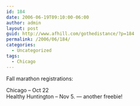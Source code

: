 ```yaml
---
id: 184
date: 2006-06-19T09:10:00-06:00
author: admin
layout: post
guid: http://www.afhill.com/gothedistance/?p=184
permalink: /2006/06/184/
categories:
  - Uncategorized
tags:
  - Chicago
---
```

Fall marathon registrations:

Chicago &#8211; Oct 22  
Healthy Huntington &#8211; Nov 5. &#8212; another freebie!